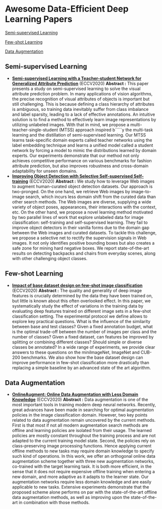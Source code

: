 # Awesome Data-Efficient Deep Learning Papers 

<a href="#1">Semi-supervised Learning</a>

<a href="#2">Few-shot Learning</a>

<a href="#3">Data Augmentation</a>


## Semi-supervised Learning 
<a name="1"></a>
-  [**Semi-supervised Learning with a Teacher-student Network for Generalized Attribute Prediction**](https://arxiv.org/abs/2007.09162) (ECCV2020)
**Abstract :** This paper presents a study on semi-supervised learning to solve the visual attribute prediction problem. In many applications of vision algorithms, the precise recognition of visual attributes of objects is important but still challenging. This is because defining a class hierarchy of attributes is ambiguous, so training data inevitably suffer from class imbalance and label sparsity, leading to a lack of effective annotations. An intuitive solution is to find a method to effectively learn image representations by utilizing unlabeled images. With that in mind, we propose a multi-teacher-single-student (MTSS) approach inspired b`````y the multi-task learning and the distillation of semi-supervised learning. Our MTSS learns task-specific domain experts called teacher networks using the label embedding technique and learns a unified model called a student network by forcing a model to mimic the distributions learned by domain experts. Our experiments demonstrate that our method not only achieves competitive performance on various benchmarks for fashion attribute prediction, but also improves robustness and cross-domain adaptability for unseen domains.
-  [**Improving Object Detection with Selective Self-supervised Self-training**](https://arxiv.org/abs/2007.06769) (ECCV2020)
**Abstract :** We study how to leverage Web images to augment human-curated object detection datasets. Our approach is two-pronged. On the one hand, we retrieve Web images by image-to-image search, which incurs less domain shift from the curated data than other search methods. The Web images are diverse, supplying a wide variety of object poses, appearances, their interactions with the context, etc. On the other hand, we propose a novel learning method motivated by two parallel lines of work that explore unlabeled data for image classification: self-training and self-supervised learning. They fail to improve object detectors in their vanilla forms due to the domain gap between the Web images and curated datasets. To tackle this challenge, we propose a selective net to rectify the supervision signals in Web images. It not only identifies positive bounding boxes but also creates a safe zone for mining hard negative boxes. We report state-of-the-art results on detecting backpacks and chairs from everyday scenes, along with other challenging object classes.

## Few-shot Learning
<a name="2"></a>
-  [**Impact of base dataset design on few-shot image classification**](https://arxiv.org/abs/2007.08872) (ECCV2020)
**Abstract :** The quality and generality of deep image features is crucially determined by the data they have been trained on, but little is known about this often overlooked effect. In this paper, we systematically study the effect of variations in the training data by evaluating deep features trained on different image sets in a few-shot classification setting. The experimental protocol we define allows to explore key practical questions. What is the influence of the similarity between base and test classes? Given a fixed annotation budget, what is the optimal trade-off between the number of images per class and the number of classes? Given a fixed dataset, can features be improved by splitting or combining different classes? Should simple or diverse classes be annotated? In a wide range of experiments, we provide clear answers to these questions on the miniImageNet, ImageNet and CUB-200 benchmarks. We also show how the base dataset design can improve performance in few-shot classification more drastically than replacing a simple baseline by an advanced state of the art algorithm.

## Data Augmentation
<a name="3"></a>

-  [**OnlineAugment: Online Data Augmentation with Less Domain Knowledge**](https://arxiv.org/abs/2007.09271) (ECCV2020)
**Abstract :** Data augmentation is one of the most important tools in training modern deep neural networks. Recently, great advances have been made in searching for optimal augmentation policies in the image classification domain. However, two key points related to data augmentation remain uncovered by the current methods. First is that most if not all modern augmentation search methods are offline and learning policies are isolated from their usage. The learned policies are mostly constant throughout the training process and are not adapted to the current training model state. Second, the policies rely on class-preserving image processing functions. Hence applying current offline methods to new tasks may require domain knowledge to specify such kind of operations. In this work, we offer an orthogonal online data augmentation scheme together with three new augmentation networks, co-trained with the target learning task. It is both more efficient, in the sense that it does not require expensive offline training when entering a new domain, and more adaptive as it adapts to the learner state. Our augmentation networks require less domain knowledge and are easily applicable to new tasks. Extensive experiments demonstrate that the proposed scheme alone performs on par with the state-of-the-art offline data augmentation methods, as well as improving upon the state-of-the-art in combination with those methods.
